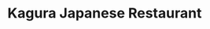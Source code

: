 ---
layout: place
title: "Kagura Japanese Restaurant"
permalink: /virginia/chesapeake/kagura-japanese-restaurant.html
stateAbbr: VA
stateName: Virginia
cityName: Chesapeake
seo:
  name: "Kagura Japanese Restaurant"
  type: Restaurant
  links: http://www.kagurajapanesesushi.com/?utm_source=gmb&utm_medium=website
description: "Relaxed place offering all-you-can-eat lunch & dinner buffets of sushi & other Japanese fare. Kagura Japanese Restaurant serves delicious sushi in Chesapeake, Virginia. Try fresh Japanese dishes for a great dining experience. Available for takeout, delivery, lunch, and dinner."
place_id: ChIJdRA04hq7uokR2DBxeV-k15A
photos:
  - name: >-
      places/ChIJdRA04hq7uokR2DBxeV-k15A/photos/AeeoHcK6B62zCrIy7K6CF_LfR-x-l2EqzL6qzakKwQRYTZC7rAOWsautasNsQPj0CVs5EFQEAxHMbpTNwbsuc9lz6fIlJNMWuBWRPq2uniw6gsXshBaAAu9Eab2Ob_8-dQDu4oKv5SfOoD1tdmVsbDWZK5-7PLW44g-7XAb20XoGLNRmL_Cuz47Rno1a09PAEn8rljO4m-YuPYyPUl6Q_nWIsD2A2oF30xlM0DFhUIBuzl2isNlYIl5AubSs6FiN8razUxg6FpKiiU7MkIUW3a9M3sSDi76j03uiQ8nY3cEoZcE0hsds80pvmR4ZXDY8LlVQwbZGdnjOGAo__cLMGk1zM_wPSiRZFEm3WrlCiVDSTaSnvEd8wm54idW0EHfXRG3ouH51u3EPqIXxCTKRWxV8QRcJnogGzdhVLV8U5BNypxzXBHoJ7jfJzwi5LTD8V6gP
    widthPx: 4000
    heightPx: 3000
    authorAttributions:
      - displayName: Robert Hamm
        uri: https://maps.google.com/maps/contrib/111008584954956159844
        photoUri: >-
          https://lh3.googleusercontent.com/a-/ALV-UjVzak88zzO8-hfMzV1_4CgLVosxatbSTOvNS_x66B2R3h7iG8qzcw=s100-p-k-no-mo
    flagContentUri: >-
      https://www.google.com/local/imagery/report/?cb_client=maps_api_places.places_api&image_key=!1e10!2sCIABIhADycKzdCflJGff-c0AAcXa&hl=en-US
    googleMapsUri: >-
      https://www.google.com/maps/place//data=!3m4!1e2!3m2!1sCIABIhADycKzdCflJGff-c0AAcXa!2e10!4m2!3m1!1s0x89babb1ae2341075:0x90d7a45f797130d8
  - name: >-
      places/ChIJdRA04hq7uokR2DBxeV-k15A/photos/AeeoHcLT5h9tfLrzaZIWaOwfa6B5XNDkRlysM9d_WG4WEz2Gsa6zFGnVmJmNKvDkaOeplg_2GlGD7yY0XU74RVtNJurrQ8i0ivWO_4dA7GhFy3EA08x23meYyjlrO_o38U6BbeZvh3wuh7W6JcJd5BjzARXW3HaI6Am4D4wx-G8MrRIwcOL8zmojPumM7nmRRUPKT0mV0clJkWhkyO3BiWmgx25zCARugCDj-B3pi7rvxYA7kRe5jJoin7nZbpueJosDXepo7BAeidCi0l6jArIAZTjXK7IAsTw2Q758kTLQligmwMOVm_YGrXIzIWr7RByIFMMxWQWpNGKRrPxilTiHyHMcYzb6gmvOLTBbrpWG6H9Bdo8rkcy8talH-fzsnLKT4LDrkTlYV2EDIPnBg6qtx4KXIUNAuDyREKMyUhGO2D4
    widthPx: 4000
    heightPx: 2250
    authorAttributions:
      - displayName: Joshua Ott
        uri: https://maps.google.com/maps/contrib/105909557848192539512
        photoUri: >-
          https://lh3.googleusercontent.com/a-/ALV-UjVAs2VFyhneCjcqJuX0BOXhpJRllWynbQ5mdqFnuXh6M1ycYSJKhA=s100-p-k-no-mo
    flagContentUri: >-
      https://www.google.com/local/imagery/report/?cb_client=maps_api_places.places_api&image_key=!1e10!2sCIHM0ogKEICAgIDiqbroQg&hl=en-US
    googleMapsUri: >-
      https://www.google.com/maps/place//data=!3m4!1e2!3m2!1sCIHM0ogKEICAgIDiqbroQg!2e10!4m2!3m1!1s0x89babb1ae2341075:0x90d7a45f797130d8
  - name: >-
      places/ChIJdRA04hq7uokR2DBxeV-k15A/photos/AeeoHcIqdkqYSYNoy4vk9n466jA4BgSkZuIoiHkLZMALKpAo7MxH24Gm8VHEWTKqcaCURyh-ReS4epr8qo7lAZyNs1lxOQr5d6iGr3LFHRnCZ2434pZAXMulm9Z35DN8UQ1n0oKko7bqFIasrhKs0Cp7Eg-GComF0K64jdzi_GPmZIpm9SzfncOjLslrqJxwUDmtFeoO48bXYsIh3PkyyOKekZff25bLrwd2LMTTfOoUlW7f515S-fvRmtghMlIfRFWakF5PbAgfDtkfNlYuYefk7swnkelbxEZKDuXov3W2AsAboU6_lVx-FN2oDaJYVapIBUScIbxqjyFVrb28AH-5hT0KoYtcqlAnFCqBFgd5WWoiDXAuvdipH-GYGBk7BAagcLKAepkzarZ5tXrJEeu1CpEv-KHQi1qkqO3ghKZez50NnHPdCQsjNn7mekxN41E-
    widthPx: 4000
    heightPx: 3000
    authorAttributions:
      - displayName: Robert Hamm
        uri: https://maps.google.com/maps/contrib/111008584954956159844
        photoUri: >-
          https://lh3.googleusercontent.com/a-/ALV-UjVzak88zzO8-hfMzV1_4CgLVosxatbSTOvNS_x66B2R3h7iG8qzcw=s100-p-k-no-mo
    flagContentUri: >-
      https://www.google.com/local/imagery/report/?cb_client=maps_api_places.places_api&image_key=!1e10!2sCIABIhADycKzdCflJGff-b8AAAgw&hl=en-US
    googleMapsUri: >-
      https://www.google.com/maps/place//data=!3m4!1e2!3m2!1sCIABIhADycKzdCflJGff-b8AAAgw!2e10!4m2!3m1!1s0x89babb1ae2341075:0x90d7a45f797130d8
  - name: >-
      places/ChIJdRA04hq7uokR2DBxeV-k15A/photos/AeeoHcKPpO1eiymauNYN7BVxjqyodBAqrki29lJCVrvTKok-FkTiloS8QXa6Buhxf_0NxCXrOcc2eUjYZryl19LUWswF9XDFeqiHRZ73QIcT9QDvJufGE8OG2TFFlAG9QhKFHjkrY386wtWJoQz_G8oIdvgLXSn2SGnbrqgy3FSntxkLrdFU24n6bqrVaM1Bxci3PAXafogxtjrqlS92njhx3hOAQLpajwhvNYfvqZkJuWkmXKjevCyRWWmI6ATDthAa_q8NQrBbzXjCXUYVo0ef3laG8UWnUWjVQjD28bPwZlxnA9VioCvMNZhsdKs54dNkSkf-MSlKFI_ObH9P5rvSGGK09H6_aFuw3gW2egijm2GAUW0FLk5hTv9bvuVqNAO1Q2ZS08_qDxY--M-sTYLW0eSQRkuPeUf6BKl3InSL0HI
    widthPx: 3024
    heightPx: 4032
    authorAttributions:
      - displayName: andree vael_
        uri: https://maps.google.com/maps/contrib/118200754913580912899
        photoUri: >-
          https://lh3.googleusercontent.com/a-/ALV-UjVgF75nE7Q78QGYwhA7QKNE6Ik29WQlG5v2Def2voZMsUPTxzAfbw=s100-p-k-no-mo
    flagContentUri: >-
      https://www.google.com/local/imagery/report/?cb_client=maps_api_places.places_api&image_key=!1e10!2sCIHM0ogKEICAgIC_1pvhFQ&hl=en-US
    googleMapsUri: >-
      https://www.google.com/maps/place//data=!3m4!1e2!3m2!1sCIHM0ogKEICAgIC_1pvhFQ!2e10!4m2!3m1!1s0x89babb1ae2341075:0x90d7a45f797130d8
  - name: >-
      places/ChIJdRA04hq7uokR2DBxeV-k15A/photos/AeeoHcIwj7U7zm9-czpFarNGevXU5TyzmHNayE5DVT6Dwe6Wf1UHuROBIapOR1aUUJ3koFry_KTs5ZLqHtQ1Fzdt_XkbpuJglXJfftpQLYtgTGcMcel1h__bdUslgfA-hm4PiqlNPi6HUYeNqcKa6Xt4YgKlEgt8CLKnwrHXNnDs0ZuWSdfr8Nd1uoOYE0auTA-ynBfAIeSpTUI6xD4rpzWobbboCJ1ybWJ5aHvUZP7CSUGYAyfrn4idbNVqQcIBSP0sv0PxB36yg4uCT2RrbUnYVoxv0oPAlU5NbBRo_c6TEMMZYGOBMV8doS71295UzTNXXbaX5jO0X_QZsLpNCChGRzQspHfZuNWWsQp2PwH-IsdyxzU5KiD74eODpK6YPCc2Y17hAnJyEQ-JnU1Mn4lyqKvJ4ZbzFEpa3u-7tnKDJR1X2g9S
    widthPx: 3024
    heightPx: 4032
    authorAttributions:
      - displayName: T.U. Design
        uri: https://maps.google.com/maps/contrib/114537387865365081849
        photoUri: >-
          https://lh3.googleusercontent.com/a-/ALV-UjXtvZPWR5HBDLvo2hXM0UdNIfVsk1_cIOZK-RRfl9Q0qVqXy-Ot=s100-p-k-no-mo
    flagContentUri: >-
      https://www.google.com/local/imagery/report/?cb_client=maps_api_places.places_api&image_key=!1e10!2sCIHM0ogKEICAgIDXio6avAE&hl=en-US
    googleMapsUri: >-
      https://www.google.com/maps/place//data=!3m4!1e2!3m2!1sCIHM0ogKEICAgIDXio6avAE!2e10!4m2!3m1!1s0x89babb1ae2341075:0x90d7a45f797130d8
  - name: >-
      places/ChIJdRA04hq7uokR2DBxeV-k15A/photos/AeeoHcL2kPjJM5cPhFfFL1G4snJku6kZKTb62v9qH0axBqc-gIiQsOSiJOyOKnwCplC6ISsoybz8_Im5yofuzHq0e4I6pYT73lsSD_qsmT0TmrwWh02dGSBHTZVhp34qHleEUTzHH3C8_0qtoI_fh8TzeIjCKyxsabSbMF1ZPNNHMDbdFsIHwUAK42yGS1DoJ5JsvKDFMLbQNz03uxzxqczAYXU1H25-atE5nIFujrPjSqA_2k9WdIPSHlhGZS8zfGccESBJIlZCYSg4E6FeeT05UBb779nlQbio2xaAe0KbDnmTySQRPeUx5nMBUUfSHbNqJCtx1WhTAuVQyraa6EgTGTHK7G3pEvIWu2jWeeg9vCgMKIB3k8JyWSeOKIeSAC5LmyaR7md3HYKisKkTMvvx4ZXTl6mu2Llhq1bf2PEMvD8
    widthPx: 3072
    heightPx: 2921
    authorAttributions:
      - displayName: Justin M
        uri: https://maps.google.com/maps/contrib/104664992885629854748
        photoUri: >-
          https://lh3.googleusercontent.com/a-/ALV-UjXvrYUtdAxH3h6F4EdQd8Xnm4FIJ0Ee6bktu4ucXv6M0847IYQ=s100-p-k-no-mo
    flagContentUri: >-
      https://www.google.com/local/imagery/report/?cb_client=maps_api_places.places_api&image_key=!1e10!2sCIHM0ogKEICAgICf0cLgRg&hl=en-US
    googleMapsUri: >-
      https://www.google.com/maps/place//data=!3m4!1e2!3m2!1sCIHM0ogKEICAgICf0cLgRg!2e10!4m2!3m1!1s0x89babb1ae2341075:0x90d7a45f797130d8
  - name: >-
      places/ChIJdRA04hq7uokR2DBxeV-k15A/photos/AeeoHcLklAnnZrLk2OkHWvuS37Sm2yjd_y0Px9yymWwNW90ALio6qbe_QjEkGqjw2WyxK_152n4PrIiehsG0_eHHA7eBO5HkVAaDBCJPoZquRNIs8Sjyb7hYBPzTyh_lJrAR6SP_4-np-DV9okYNU6WSqkNPEnnglcobxv6TotuuBvcfkw_-1BXGJkYKkW1wvGmintG_eXGwKIF4CitLCqgTmhF6Wj2Qql1i0RT0g_XLL_pvnvlpr-XvrTNa09OTrf_cZ0giYi1XupJp5It7BzYgn1Y1k8Fw_pyD8EA3baeJsTM4c_XjxyPd7YqULekC72K0ZGrHzC7siNKkeseF3HPsUPmDZ_WKytdAnsBu1x94ZAx3IWLkfVnemKiKGxmGSmGGo0-TReaTP7JZvm-sFmWDZUCJvXUj178RJ9uTwJZa-Wmb0A
    widthPx: 4032
    heightPx: 3024
    authorAttributions:
      - displayName: Barbara Robinson-Smith
        uri: https://maps.google.com/maps/contrib/101781484369543258244
        photoUri: >-
          https://lh3.googleusercontent.com/a-/ALV-UjVzkGJg2JobtzfKtZWD5hu0qg_pd9F4uWzbL0iwtNlSTDGbK6k=s100-p-k-no-mo
    flagContentUri: >-
      https://www.google.com/local/imagery/report/?cb_client=maps_api_places.places_api&image_key=!1e10!2sCIHM0ogKEICAgICG0I_gaw&hl=en-US
    googleMapsUri: >-
      https://www.google.com/maps/place//data=!3m4!1e2!3m2!1sCIHM0ogKEICAgICG0I_gaw!2e10!4m2!3m1!1s0x89babb1ae2341075:0x90d7a45f797130d8
  - name: >-
      places/ChIJdRA04hq7uokR2DBxeV-k15A/photos/AeeoHcLFEVQkOeOe_K5PPwyt287TiV1Ni4962pepV8HDhKQawYedRPTxaGXLCwpcTMdLdNpOF9knuQ-QgBKN1vwb0HFAEFKiFj7QG9xLZ8bcNdy5b0q5N8wGwtSRq6Cy3lD527WLeEJYyVHqovyFOTBNtSugPbCgnSEWV0MoK_I-IS2wp6I3eDpDkCWRgLn36MlTSb6J_E5B3qtmBl7KhweUbppSsNK3wvxEv43E-ugD9--beIALrShuxy1fl_eMCeVMUy_fgS6eMw8fegxv8hxFwHWOEhpYp72tUML-Vpsbp54pKXYJ04sHP7I4ov1Cb1HfBdFhB_iF0rOZrTxV4OqcnnG7pmW9be3hxNceJrTn8Bdz3l_nNHurlJq9pCNGZUEjQ3qWsTn38Q2CP91rwky-BIjOegW8obxjMAXMMwXrq9Tl_mdRCrIh91ILZ5uGU-cD
    widthPx: 4000
    heightPx: 3000
    authorAttributions:
      - displayName: Robert Hamm
        uri: https://maps.google.com/maps/contrib/111008584954956159844
        photoUri: >-
          https://lh3.googleusercontent.com/a-/ALV-UjVzak88zzO8-hfMzV1_4CgLVosxatbSTOvNS_x66B2R3h7iG8qzcw=s100-p-k-no-mo
    flagContentUri: >-
      https://www.google.com/local/imagery/report/?cb_client=maps_api_places.places_api&image_key=!1e10!2sCIABIhAA3ilWBQrfaGff-eIACw_Y&hl=en-US
    googleMapsUri: >-
      https://www.google.com/maps/place//data=!3m4!1e2!3m2!1sCIABIhAA3ilWBQrfaGff-eIACw_Y!2e10!4m2!3m1!1s0x89babb1ae2341075:0x90d7a45f797130d8
  - name: >-
      places/ChIJdRA04hq7uokR2DBxeV-k15A/photos/AeeoHcJIjmKp9AnFlE30LsP8oUtFx-mYGknvxM89du4RsJo-pCIsqoIUib9RXcgev7XNu6aRoOMSuNBXYw-KYqK1AowNp3oG4OPnPdk01RepIbaV6dRS69rvwHqg2Mg2g_KGomUEdn_MBwJ_pRq7G1LrH2vl5y1-UrxJJYvLykEFyJyOshrNDpZ7qw-DQG9s76zd6JQulII5UwPT1pFJ7jbZGaGANzjw8cYMhBV0UXMxHWzau-GNfbsWODctUqOSQfHvg7wBH9BUTku7xK4ybgpVDwRuIb4p0GoYMeEwwE92K77ivI_cW5S7LVZQMpv3HMZNs7mYWYKjC5AJHWvEjyomBr0i-VwCz9_phvX3-UcvYsAaTRbpTZWfswtI4o8rbNHvJPL5994tqvCtAEo_elQOEjo8DTdkAubo7Kv81KUlJQcJVXzP
    widthPx: 3024
    heightPx: 4032
    authorAttributions:
      - displayName: Nickie Tadgell
        uri: https://maps.google.com/maps/contrib/111554680971537222429
        photoUri: >-
          https://lh3.googleusercontent.com/a-/ALV-UjXxDLANY9Kz7mQKkWYtR2gdKsugVlUPsPKb46BPWgTixekuX1ry=s100-p-k-no-mo
    flagContentUri: >-
      https://www.google.com/local/imagery/report/?cb_client=maps_api_places.places_api&image_key=!1e10!2sCIHM0ogKEICAgMCgvrfF9AE&hl=en-US
    googleMapsUri: >-
      https://www.google.com/maps/place//data=!3m4!1e2!3m2!1sCIHM0ogKEICAgMCgvrfF9AE!2e10!4m2!3m1!1s0x89babb1ae2341075:0x90d7a45f797130d8
  - name: >-
      places/ChIJdRA04hq7uokR2DBxeV-k15A/photos/AeeoHcIO4uH8b_yjha9GR-Y23bF4Zl6Olrw9DgCJMy8mHrOxnlJXY6VcZXQ8ZTiCN99OqCkMq4WbO0d9VV7d7tvF_uRHK0Rdi6X4klgqwuXZVVM1MJB4aQpogcCViNZpT2SWMplVsvtcnO82PCipwx6ODUYpTPbsZxpf47hX9SU2S6bKuu8eTfrq-nNpySU04iopMuNdTf0JT9eejFu6nhWf5FAVK6cvS6y2rtjXXP21QDl9SrpnA8i7-Hhh5pjuybKe6fXtTXHcZNlo_boQ56FKfVJZcxI3Whb6x_eWCLo1Kd-7N3leQBK7Zn1zy00u-GJP0f_y_3e_FQxzG9qMgk9zVkNqhW0l7CztICtrWW3Xrirygh6jHkcKlE9cRxbHkDeT0vJGOPsT-Pii7jbG5Li4Nylqgfm_Z1dLGyo3O7-QITg
    widthPx: 3024
    heightPx: 4032
    authorAttributions:
      - displayName: Nickie Tadgell
        uri: https://maps.google.com/maps/contrib/111554680971537222429
        photoUri: >-
          https://lh3.googleusercontent.com/a-/ALV-UjXxDLANY9Kz7mQKkWYtR2gdKsugVlUPsPKb46BPWgTixekuX1ry=s100-p-k-no-mo
    flagContentUri: >-
      https://www.google.com/local/imagery/report/?cb_client=maps_api_places.places_api&image_key=!1e10!2sCIHM0ogKEICAgMCgvrfFdA&hl=en-US
    googleMapsUri: >-
      https://www.google.com/maps/place//data=!3m4!1e2!3m2!1sCIHM0ogKEICAgMCgvrfFdA!2e10!4m2!3m1!1s0x89babb1ae2341075:0x90d7a45f797130d8
address: 237 S Battlefield Blvd 14 B, Chesapeake, VA 23322, USA
street: 237 S Battlefield Blvd 14 B
city: Chesapeake
state: VA
zip: '23322'
country: USA
neighborhood: Butts Station
latitude: '36.716124'
longitude: '-76.237360'
accessibility_options:
  wheelchairAccessibleParking: true
  wheelchairAccessibleEntrance: true
  wheelchairAccessibleRestroom: true
  wheelchairAccessibleSeating: true
business_status: OPERATIONAL
name: Kagura Japanese Restaurant
google_maps_links:
  directionsUri: >-
    https://www.google.com/maps/dir//''/data=!4m7!4m6!1m1!4e2!1m2!1m1!1s0x89babb1ae2341075:0x90d7a45f797130d8!3e0
  placeUri: https://maps.google.com/?cid=10436991391420723416
  writeAReviewUri: >-
    https://www.google.com/maps/place//data=!4m3!3m2!1s0x89babb1ae2341075:0x90d7a45f797130d8!12e1
  reviewsUri: >-
    https://www.google.com/maps/place//data=!4m4!3m3!1s0x89babb1ae2341075:0x90d7a45f797130d8!9m1!1b1
  photosUri: >-
    https://www.google.com/maps/place//data=!4m3!3m2!1s0x89babb1ae2341075:0x90d7a45f797130d8!10e5
primary_type: Japanese Restaurant
opening_hours:
  regular: null
  current: null
secondary_opening_hours:
  regular:
    weekdayDescriptions: null
    type: null
  current:
    weekdayDescriptions: null
    type: null
phone: (757) 410-9686
price_level: PRICE_LEVEL_MODERATE
price_range: $20 &ndash; $30
rating: '4.3'
rating_count: 0
website: http://www.kagurajapanesesushi.com/?utm_source=gmb&utm_medium=website
reviews:
  - name: >-
      places/ChIJdRA04hq7uokR2DBxeV-k15A/reviews/ChdDSUhNMG9nS0VJQ0FnTUNnbHRmUzlnRRAB
    relativePublishTimeDescription: a month ago
    rating: 5
    text:
      text: >-
        Kaguras is a great place to eat if you love sushi.  One price.. all you
        can eat and its anything from the menu.  The service is great as well. 
        They are very attentive and everything ive eaten here in the numerous
        times ive  been here has been excellent (The bathroom is beautiful )
      languageCode: en
    originalText:
      text: >-
        Kaguras is a great place to eat if you love sushi.  One price.. all you
        can eat and its anything from the menu.  The service is great as well. 
        They are very attentive and everything ive eaten here in the numerous
        times ive  been here has been excellent (The bathroom is beautiful )
      languageCode: en
    authorAttribution:
      displayName: Deborah Cutchins
      uri: https://www.google.com/maps/contrib/102679754846566993779/reviews
      photoUri: >-
        https://lh3.googleusercontent.com/a-/ALV-UjWOYR2ztBIiGuTY5XLLdSq0gDAxyltOr-X89-lFGwQhcHEH5Xom2w=s128-c0x00000000-cc-rp-mo-ba2
    publishTime: '2025-02-16T23:06:41.923682Z'
    flagContentUri: >-
      https://www.google.com/local/review/rap/report?postId=ChdDSUhNMG9nS0VJQ0FnTUNnbHRmUzlnRRAB&d=17924085&t=1
    googleMapsUri: >-
      https://www.google.com/maps/reviews/data=!4m6!14m5!1m4!2m3!1sChdDSUhNMG9nS0VJQ0FnTUNnbHRmUzlnRRAB!2m1!1s0x89babb1ae2341075:0x90d7a45f797130d8
  - name: >-
      places/ChIJdRA04hq7uokR2DBxeV-k15A/reviews/ChdDSUhNMG9nS0VJQ0FnTUNnN01HdTFRRRAB
    relativePublishTimeDescription: a month ago
    rating: 4
    text:
      text: >-
        Had a great Valentine’s Day with the hubby at Kagura! Came for the all
        you can eat sushi buffet. We love pepper tuna and theirs is very tasty,
        highly recommended✨❤️ Staff is very kind and ready to serve.Good family
        place.
      languageCode: en
    originalText:
      text: >-
        Had a great Valentine’s Day with the hubby at Kagura! Came for the all
        you can eat sushi buffet. We love pepper tuna and theirs is very tasty,
        highly recommended✨❤️ Staff is very kind and ready to serve.Good family
        place.
      languageCode: en
    authorAttribution:
      displayName: Yvi Miller
      uri: https://www.google.com/maps/contrib/103086092298838257353/reviews
      photoUri: >-
        https://lh3.googleusercontent.com/a-/ALV-UjURX66srHgqPJ952vXf7oLGIk_Fb7GhHVydoZnltwjmFe5gAg8=s128-c0x00000000-cc-rp-mo
    publishTime: '2025-02-14T23:26:18.251899Z'
    flagContentUri: >-
      https://www.google.com/local/review/rap/report?postId=ChdDSUhNMG9nS0VJQ0FnTUNnN01HdTFRRRAB&d=17924085&t=1
    googleMapsUri: >-
      https://www.google.com/maps/reviews/data=!4m6!14m5!1m4!2m3!1sChdDSUhNMG9nS0VJQ0FnTUNnN01HdTFRRRAB!2m1!1s0x89babb1ae2341075:0x90d7a45f797130d8
  - name: >-
      places/ChIJdRA04hq7uokR2DBxeV-k15A/reviews/ChdDSUhNMG9nS0VJQ0FnTUNRMTZYVi1RRRAB
    relativePublishTimeDescription: a month ago
    rating: 5
    text:
      text: >-
        We went to Kagura Japan restaurant today for lunch. We have been living
        in Japan for the last 9 years and we can easily say this was an amazing
        U.S. sushi experience. The Kagura Boat is an incredible value and the
        quality/quantity of nigiri, sashimi, rolls was epic! The highlight of
        this boat presentation was definitely the carved tomatoes into roses and
        skewered on asparagus for stems. Truly beautiful. As for the service and
        staff - everyone was perfect! Attentive - kind - everything you’d want
        from a restaurant staff. We will be going back again for sure and taking
        friends and family!!
      languageCode: en
    originalText:
      text: >-
        We went to Kagura Japan restaurant today for lunch. We have been living
        in Japan for the last 9 years and we can easily say this was an amazing
        U.S. sushi experience. The Kagura Boat is an incredible value and the
        quality/quantity of nigiri, sashimi, rolls was epic! The highlight of
        this boat presentation was definitely the carved tomatoes into roses and
        skewered on asparagus for stems. Truly beautiful. As for the service and
        staff - everyone was perfect! Attentive - kind - everything you’d want
        from a restaurant staff. We will be going back again for sure and taking
        friends and family!!
      languageCode: en
    authorAttribution:
      displayName: Jason Werk
      uri: https://www.google.com/maps/contrib/118355687699607609614/reviews
      photoUri: >-
        https://lh3.googleusercontent.com/a/ACg8ocIB6kU14fpOwAky5_5beW3NWlDOH5SQpfWsHtgkTjXWT758rA=s128-c0x00000000-cc-rp-mo
    publishTime: '2025-03-07T20:38:14.269502Z'
    flagContentUri: >-
      https://www.google.com/local/review/rap/report?postId=ChdDSUhNMG9nS0VJQ0FnTUNRMTZYVi1RRRAB&d=17924085&t=1
    googleMapsUri: >-
      https://www.google.com/maps/reviews/data=!4m6!14m5!1m4!2m3!1sChdDSUhNMG9nS0VJQ0FnTUNRMTZYVi1RRRAB!2m1!1s0x89babb1ae2341075:0x90d7a45f797130d8
  - name: >-
      places/ChIJdRA04hq7uokR2DBxeV-k15A/reviews/ChdDSUhNMG9nS0VJQ0FnTUN3dExlcmtRRRAB
    relativePublishTimeDescription: 4 weeks ago
    rating: 5
    text:
      text: >-
        I’ve been eating at this restaurant for  10 years. It’s a great bridge
        staple! I love how family oriented it is every time I come in my son
        gets to feed the Koi fish! Their hot green tea and salmon is amazing and
        I really love the wildfire roll!
      languageCode: en
    originalText:
      text: >-
        I’ve been eating at this restaurant for  10 years. It’s a great bridge
        staple! I love how family oriented it is every time I come in my son
        gets to feed the Koi fish! Their hot green tea and salmon is amazing and
        I really love the wildfire roll!
      languageCode: en
    authorAttribution:
      displayName: Kellie Bugatti
      uri: https://www.google.com/maps/contrib/111452161907708235826/reviews
      photoUri: >-
        https://lh3.googleusercontent.com/a-/ALV-UjWNr_NzISM3K8l-GrvA2Nmxo7UYRDH38hKJEYOmrObnJ77VRW5S=s128-c0x00000000-cc-rp-mo
    publishTime: '2025-03-16T23:16:09.416654Z'
    flagContentUri: >-
      https://www.google.com/local/review/rap/report?postId=ChdDSUhNMG9nS0VJQ0FnTUN3dExlcmtRRRAB&d=17924085&t=1
    googleMapsUri: >-
      https://www.google.com/maps/reviews/data=!4m6!14m5!1m4!2m3!1sChdDSUhNMG9nS0VJQ0FnTUN3dExlcmtRRRAB!2m1!1s0x89babb1ae2341075:0x90d7a45f797130d8
  - name: >-
      places/ChIJdRA04hq7uokR2DBxeV-k15A/reviews/ChZDSUhNMG9nS0VJQ0FnTUNndnJmRlZBEAE
    relativePublishTimeDescription: a month ago
    rating: 5
    text:
      text: >-
        Excellent lunch! Beautiful atmosphere and prompt, friendly servers.
        Would definitely come again.
      languageCode: en
    originalText:
      text: >-
        Excellent lunch! Beautiful atmosphere and prompt, friendly servers.
        Would definitely come again.
      languageCode: en
    authorAttribution:
      displayName: Nickie Tadgell
      uri: https://www.google.com/maps/contrib/111554680971537222429/reviews
      photoUri: >-
        https://lh3.googleusercontent.com/a-/ALV-UjXxDLANY9Kz7mQKkWYtR2gdKsugVlUPsPKb46BPWgTixekuX1ry=s128-c0x00000000-cc-rp-mo-ba2
    publishTime: '2025-02-17T19:16:15.652882Z'
    flagContentUri: >-
      https://www.google.com/local/review/rap/report?postId=ChZDSUhNMG9nS0VJQ0FnTUNndnJmRlZBEAE&d=17924085&t=1
    googleMapsUri: >-
      https://www.google.com/maps/reviews/data=!4m6!14m5!1m4!2m3!1sChZDSUhNMG9nS0VJQ0FnTUNndnJmRlZBEAE!2m1!1s0x89babb1ae2341075:0x90d7a45f797130d8
parking_options:
  freeParkingLot: true
  freeStreetParking: true
  paidStreetParking: false
  valetParking: false
payment_options:
  acceptsCreditCards: true
  acceptsDebitCards: true
  acceptsCashOnly: false
  acceptsNfc: true
allow_dogs: null
curbside_pickup: null
delivery: true
dine_in: true
good_for_children: true
good_for_groups: true
good_for_sports: false
live_music: false
menu_for_children: true
outdoor_seating: false
reservable: true
restroom: true
serves_beer: true
serves_breakfast: false
serves_brunch: false
serves_cocktails: true
serves_coffee: true
serves_dinner: true
serves_dessert: true
serves_lunch: true
serves_vegetarian_food: true
serves_wine: true
takeout: true
update_category: essentials
summary: >-
  Relaxed place offering all-you-can-eat lunch & dinner buffets of sushi & other
  Japanese fare.

---